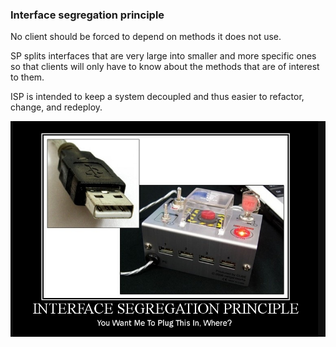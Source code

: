 ### Interface segregation principle

No client should be forced to depend on methods it does not use.

SP splits interfaces that are very large into smaller and more specific ones so that clients will only have to know about the methods that are of interest to them.

ISP is intended to keep a system decoupled and thus easier to refactor, change, and redeploy.



![](/assets/interface_segregation.png)

